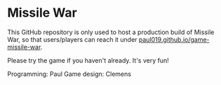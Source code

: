 # Missile War

This GitHub repository is only used to host a production build of Missile War, so that users/players can reach it under [paul019.github.io/game-missile-war](paul019.github.io/game-missile-war).

Please try the game if you haven't already. It's very fun!


Programming: Paul
Game design: Clemens
